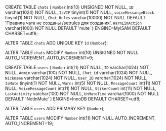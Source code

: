 CREATE TABLE `chats` (
  `Number` int(10) UNSIGNED NOT NULL,
  `ID` varchar(1024) NOT NULL,
  `IsVIP` tinyint(1) NOT NULL,
  `voiceMessangeBlock` tinyint(1) NOT NULL,
  `Chat_Rules` varchar(10000) NOT NULL DEFAULT 'Правила чата не созданы /setrules для создания',
  `WarnLimAction` varchar(1000) NOT NULL DEFAULT 'mute'
) ENGINE=MyISAM DEFAULT CHARSET=utf8;  

ALTER TABLE `chats`
  ADD UNIQUE KEY `Id` (`Number`);  
  
ALTER TABLE `chats`
  MODIFY `Number` int(10) UNSIGNED NOT NULL AUTO_INCREMENT, AUTO_INCREMENT=9;
  
  
  
  CREATE TABLE `users` (
  `Number` int(11) NOT NULL,
  `ID` varchar(1024) NOT NULL,
  `Admin` varchar(100) NOT NULL,
  `Chat_id` varchar(1024) NOT NULL,
  `Nickname` varchar(1024) NOT NULL,
  `User_ID` varchar(1024) NOT NULL,
  `IsMute` tinyint(1) NOT NULL,
  `Warns` int(5) NOT NULL,
  `MessageCount` int(11) NOT NULL,
  `VoiceMessageCount` int(11) NOT NULL,
  `StikerCount` int(11) NOT NULL,
  `LastActivity` varchar(100) NOT NULL,
  `UnMuteTime` varchar(1000) NOT NULL DEFAULT 'NotInMute'
) ENGINE=InnoDB DEFAULT CHARSET=utf8;  

ALTER TABLE `users`
  ADD PRIMARY KEY (`Number`);  

ALTER TABLE `users`
  MODIFY `Number` int(11) NOT NULL AUTO_INCREMENT, AUTO_INCREMENT=19;
